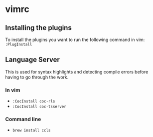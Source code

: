 # vimrc
## Installing the plugins
To install the plugins you want to run the following command in vim:
<code>:PlugInstall</code>

## Language Server
This is used for syntax highlights and detecting compile errors before
having to go through the work.
### In vim
* <code>:CocInstall coc-rls</code>
* <code>:CocInstall coc-tsserver </code>
### Command line
* <code>brew install ccls</code>
